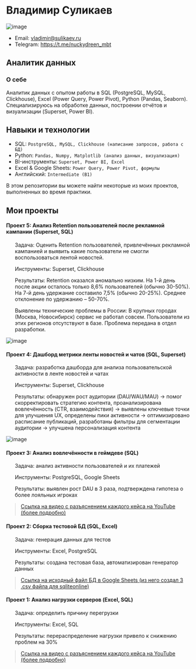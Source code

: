 # Владимир Суликаев 
![image](https://github.com/user-attachments/assets/478001f8-0f72-435e-ada8-fa546ca235e8)

- Email: vladimir@sulikaev.ru
- Telegram: https://t.me/nuckydreen_mbt

## Аналитик данных

### О себе 

Аналитик данных с опытом работы в SQL (PostgreSQL, MySQL, Clickhouse), Excel (Power Query, Power Pivot), Python (Pandas, Seaborn). Специализируюсь на обработке данных, построении отчётов и визуализации (Superset, Power BI).

## Навыки и технологии

- SQL: ``PostgreSQL, MySQL, Clickhouse (написание запросов, работа с БД)``  
- Python: ``Pandas, Numpy, Matplotlib (анализ данных, визуализация)``
- BI-инструменты: ``Superset, Power BI, Excel``
- Excel & Google Sheets: ``Power Query, Power Pivot, формулы``  
- Английский: ``Intermediate (B1)``

В этом репозитории вы можете найти некоторые из моих проектов, выполненных во время практики.
<br>

## Мои проекты

#### Проект 5: Анализ Retention пользователей после рекламной кампании (Superset, SQL)

<ol>

<p> Задача: Оценить Retention пользователей, привлечённых рекламной кампанией и выявить какие пользователи не смогли воспользоваться лентой новостей. </p>
<p> Инструменты: Superset, Clickhouse </p>
<p> Результаты: Retention оказался аномально низким. На 1-й день после акции осталось только 8,6% пользователей (обычно 30-50%). На 7-й день удержание составило 7,5% (обычно 20-25%). Среднее отклонение по удержанию – 50-70%. 
  
Выявлены технические проблемы в России: В крупных городах (Москва, Новосибирск) сервис не работал совсем. Пользователи из этих регионов отсутствуют в базе. Проблема передана в отдел разработки.</p>

</ol>

![image](https://github.com/user-attachments/assets/f200c18b-2883-409e-b149-7d169a4dad22)

#### Проект 4: Дашборд метрики ленты новостей и чатов (SQL, Superset)

<ol>

<p> Задача: разработка дашборда для анализа пользовательской активности в ленте новостей и чатах </p>
<p> Инструменты: Superset, Clickhouse </p>
<p> Результаты: обнаружен рост аудитории (DAU/WAU/MAU) → помог скорректировать стратегию контента, проанализирована вовлечённость (CTR, взаимодействия) → выявлены ключевые точки для улучшения UX, определены пики активности → оптимизировано расписание публикаций, разработаны фильтры для сегментации аудитории → улучшена персонализация контента </p>

</ol>

![image](https://github.com/user-attachments/assets/71d39ad3-24d8-4a78-a748-109cf37645a1)

#### Проект 3: Анализ вовлечённости в геймдеве (SQL)

<ol>

<p> Задача: анализ активности пользователей и их платежей </p>
<p> Инструменты: PostgreSQL, Google Sheets </p>
<p> Результаты: выявлен рост DAU в 3 раза, подтверждена гипотеза о более лояльных игроках </p>

</ol>

> <a href="https://youtu.be/PwAE9W_19KI?si=0RXfYwele5kSs8Vo">Ссылка на видео с разъяснением каждого кейса на YouTube (более подробно) </a>

#### Проект 2: Сборка тестовой БД (SQL, Excel)

<ol>

<p> Задача: генерация данных для тестов </p>
<p> Инструменты: Excel, PostgreSQL </p>
<p> Результаты: создана тестовая база, автоматизирован генератор данных </p>

</ol>

> <a href="https://docs.google.com/spreadsheets/d/1y_QszM6TqXtx8qt5ZaN0iQ0RGP2bjiWztiBEuIKIk4A/edit?usp=sharing">Ссылка на исходный файл БД в Google Sheets (из него создал 3 .csv файла для sqliteonline) </a>

#### Проект 1: Анализ нагрузки серверов (Excel, SQL)

<ol>

<p> Задача: определить причину перегрузки </p>
<p> Инструменты: Excel, SQL </p>
<p> Результаты: перераспределение нагрузки привело к снижению проблем на 30% </p>

</ol>

> <a href="https://youtu.be/mQ5jHFjSQNA?si=x8RbixMC_DtVjV9I">Ссылка на видео с разъяснением каждого кейса на YouTube (более подробно)</a>
